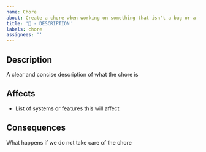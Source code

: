 ```yaml
---
name: Chore
about: Create a chore when working on something that isn't a bug or a feature
title: '🧹 - DESCRIPTION'
labels: chore
assignees: ''
---
```


## Description

A clear and concise description of what the chore is

## Affects

- List of systems or features this will affect

## Consequences

What happens if we do not take care of the chore
